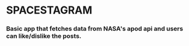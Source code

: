 # SPACESTAGRAM

### Basic app that fetches data from NASA's apod api and users can like/dislike the posts.

